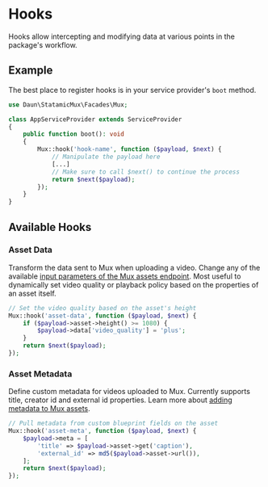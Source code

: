 # Hooks

Hooks allow intercepting and modifying data at various points in the package's workflow.

## Example

The best place to register hooks is in your service provider's `boot` method.

```php
use Daun\StatamicMux\Facades\Mux;

class AppServiceProvider extends ServiceProvider
{
    public function boot(): void
    {
        Mux::hook('hook-name', function ($payload, $next) {
            // Manipulate the payload here
            [...]
            // Make sure to call $next() to continue the process
            return $next($payload);
        });
    }
}
```

## Available Hooks

### Asset Data

Transform the data sent to Mux when uploading a video. Change any of the available
[input parameters of the Mux assets endpoint](https://www.mux.com/docs/api-reference/video/assets/create-asset).
Most useful to dynamically set video quality or playback policy based on the properties of an asset itself.

```php
// Set the video quality based on the asset's height
Mux::hook('asset-data', function ($payload, $next) {
    if ($payload->asset->height() >= 1080) {
        $payload->data['video_quality'] = 'plus';
    }
    return $next($payload);
});
```

### Asset Metadata

Define custom metadata for videos uploaded to Mux. Currently supports title, creator id and external id
properties. Learn more about [adding metadata to Mux assets](https://www.mux.com/docs/guides/add-metadata-to-your-videos).

```php
// Pull metadata from custom blueprint fields on the asset
Mux::hook('asset-meta', function ($payload, $next) {
    $payload->meta = [
        'title' => $payload->asset->get('caption'),
        'external_id' => md5($payload->asset->url()),
    ];
    return $next($payload);
});
```
